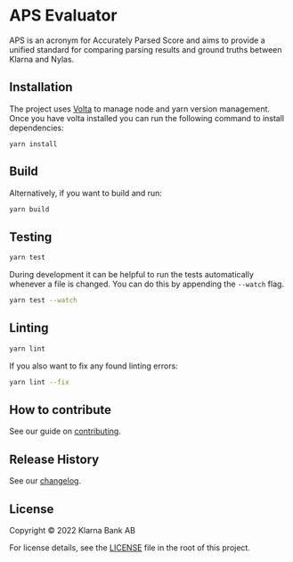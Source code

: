 # APS Evaluator

APS is an acronym for Accurately Parsed Score and aims to provide a unified standard for comparing parsing results and ground truths between Klarna and Nylas.

## Installation

The project uses [Volta](https://volta.sh/) to manage node and yarn version management. Once you have volta installed you can run the following command to install dependencies:

```shell
yarn install
```

## Build

Alternatively, if you want to build and run:

```bash
yarn build
```

## Testing

```bash
yarn test
```

During development it can be helpful to run the tests automatically whenever a file is changed.
You can do this by appending the `--watch` flag.

```bash
yarn test --watch
```

## Linting

```bash
yarn lint
```

If you also want to fix any found linting errors:

```bash
yarn lint --fix
```

## How to contribute

See our guide on [contributing](.github/CONTRIBUTING.md).

## Release History

See our [changelog](CHANGELOG.md).

## License

Copyright © 2022 Klarna Bank AB

For license details, see the [LICENSE](LICENSE) file in the root of this project.

<!-- Markdown link & img dfn's -->

[ci-image]: https://img.shields.io/badge/build-passing-brightgreen?style=flat-square
[ci-url]: https://github.com/klarna-incubator/TODO
[license-image]: https://img.shields.io/badge/license-Apache%202-blue?style=flat-square
[license-url]: http://www.apache.org/licenses/LICENSE-2.0
[klarna-image]: https://img.shields.io/badge/%20-Developed%20at%20Klarna-black?style=flat-square&labelColor=ffb3c7&logo=klarna&logoColor=black
[klarna-url]: https://klarna.github.io
